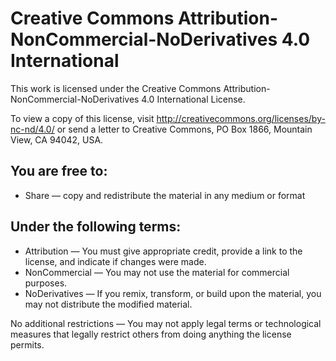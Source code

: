 # Creative Commons Attribution-NonCommercial-NoDerivatives 4.0 International

This work is licensed under the Creative Commons Attribution-NonCommercial-NoDerivatives 4.0 International License. 

To view a copy of this license, visit http://creativecommons.org/licenses/by-nc-nd/4.0/ or send a letter to Creative Commons, PO Box 1866, Mountain View, CA 94042, USA.

## You are free to:

- Share — copy and redistribute the material in any medium or format

## Under the following terms:

- Attribution — You must give appropriate credit, provide a link to the license, and indicate if changes were made.
- NonCommercial — You may not use the material for commercial purposes.
- NoDerivatives — If you remix, transform, or build upon the material, you may not distribute the modified material.

No additional restrictions — You may not apply legal terms or technological measures that legally restrict others from doing anything the license permits. 